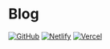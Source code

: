 # Blog

[![GitHub](https://github.com/sionta/blog/actions/workflows/jekyll.yml/badge.svg?branch=main)](https://sionta.github.io/blog)
[![Netlify](https://api.netlify.com/api/v1/badges/b9357b55-222b-455b-83da-fa0acd7a9458/deploy-status)](https://andreattamimi.netlify.app)
[![Vercel](https://vercelbadge.vercel.app/api/sionta/blog)](https://andreattamimi.vercel.app)
